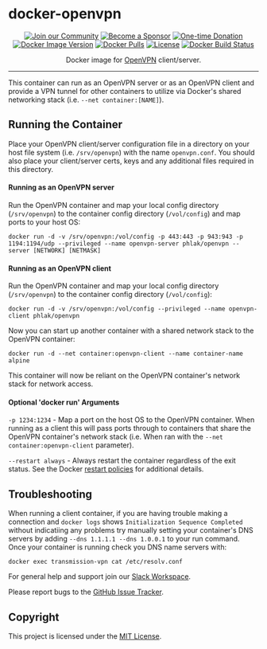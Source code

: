 docker-openvpn
==============

<p align="center">
    <a href="https://spectrum.chat/phlaknet"><img src="https://img.shields.io/badge/Join_the-Community-7b16ff.svg?style=for-the-badge" alt="Join our Community"></a>
    <a href="https://github.com/users/PHLAK/sponsorship"><img src="https://img.shields.io/badge/Become_a-Sponsor-cc4195.svg?style=for-the-badge" alt="Become a Sponsor"></a>
    <a href="https://paypal.me/ChrisKankiewicz"><img src="https://img.shields.io/badge/Make_a-Donation-006bb6.svg?style=for-the-badge" alt="One-time Donation"></a>
    <br>
    <a href="https://hub.docker.com/repository/docker/phlak/openvpn/tags"><img alt="Docker Image Version" src="https://img.shields.io/docker/v/phlak/openvpn?style=flat-square&sort=semver"></a>
    <a href="https://hub.docker.com/repository/docker/phlak/openvpn"><img alt="Docker Pulls" src="https://img.shields.io/docker/pulls/phlak/openvpn?style=flat-square"></a>
    <a href="https://github.com/PHLAK/docker-openvpn/blob/master/LICENSE"><img src="https://img.shields.io/github/license/PHLAK/docker-openvpn?style=flat-square" alt="License"></a>
    <a href="https://hub.docker.com/repository/docker/phlak/openvpn/builds"><img alt="Docker Build Status" src="https://img.shields.io/docker/build/phlak/openvpn?style=flat-square"></a>
</p>

<p align="center">
    Docker image for <a href="https://openvpn.net">OpenVPN</a> client/server.
</p>

---

This container can run as an OpenVPN server or as an OpenVPN client and provide a VPN tunnel for
other containers to utilize via Docker's shared networking stack (i.e. `--net container:[NAME]`).

Running the Container
---------------------

Place your OpenVPN client/server configuration file in a directory on your host file system
(i.e. `/srv/openvpn`) with the name `openvpn.conf`. You should also place your client/server certs,
keys and any additional files required in this directory.


#### Running as an OpenVPN server

Run the OpenVPN container and map your local config directory (`/srv/openvpn`) to the container
config directory (`/vol/config`) and map ports to your host OS:

    docker run -d -v /srv/openvpn:/vol/config -p 443:443 -p 943:943 -p 1194:1194/udp --privileged --name openvpn-server phlak/openvpn --server [NETWORK] [NETMASK]


#### Running as an OpenVPN client

Run the OpenVPN container and map your local config directory (`/srv/openvpn`) to the container
config directory (`/vol/config`):

    docker run -d -v /srv/openvpn:/vol/config --privileged --name openvpn-client phlak/openvpn

Now you can start up another container with a shared network stack to the OpenVPN container:

    docker run -d --net container:openvpn-client --name container-name alpine

This container will now be reliant on the OpenVPN container's network stack for network access.


#### Optional 'docker run' Arguments

`-p 1234:1234` - Map a port on the host OS to the OpenVPN container. When running as a client this
                 will pass ports through to containers that share the OpenVPN container's network
                 stack (i.e. When ran with the `--net container:openvpn-client` parameter).

`--restart always` - Always restart the container regardless of the exit status. See the Docker
                     [restart policies](https://goo.gl/OI87rA) for additional details.


Troubleshooting
---------------

When running a client container, if you are having trouble making a connection and `docker logs`
shows `Initialization Sequence Completed` without indicatiing any problems try manually setting your
container's DNS servers by adding `--dns 1.1.1.1 --dns 1.0.0.1` to your run command. Once your
container is running check you DNS name servers with:

    docker exec transmission-vpn cat /etc/resolv.conf

For general help and support join our [Slack Workspace](https://ln.phlak.net/join-slack).

Please report bugs to the [GitHub Issue Tracker](https://github.com/PHLAK/docker-openvpn/issues).


Copyright
---------

This project is licensed under the [MIT License](https://github.com/PHLAK/docker-openvpn/blob/master/LICENSE).

